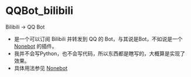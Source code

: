 # QQBot_bilibili
Bilibili -> QQ Bot
+ 是一个可以订阅 Bilibili 并转发到 QQ 的 Bot，与其说是Bot，不如说是一个 [Nonebot] 的插件。
+ 我并不会写Python，也不会写代码，所以东西都是瞎写的，大概算是实现了效果。
+ 具体用法参见 [Nonebot] 

[NoneBot]: https://github.com/richardchien/nonebot

